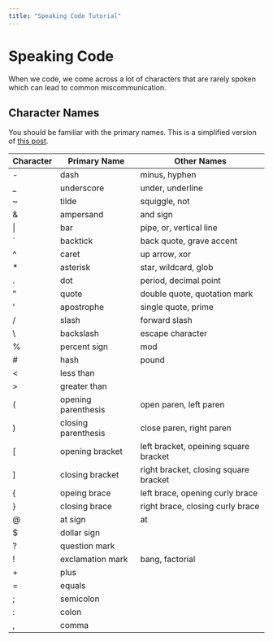 ```yaml
---
title: "Speaking Code Tutorial"
---
```


# Speaking Code

When we code, we come across a lot of characters that are rarely spoken which can lead to common miscommunication. 

## Character Names

You should be familiar with the primary names. This is a simplified version of [this post](https://blog.codinghorror.com/ascii-pronunciation-rules-for-programmers/).

| Character | Primary Name  | Other Names|
| --------- | ------------  | --------------- |
| -         | dash          | minus, hyphen |
| _         | underscore    | under, underline |
| ~         | tilde         | squiggle, not |
| &         | ampersand     | and sign |
| \|        | bar           | pipe, or, vertical line
| `         | backtick      | back quote, grave accent |
| ^         | caret         | up arrow, xor |
| *         | asterisk      | star, wildcard, glob |
| .         | dot           | period, decimal point |
| "         | quote         | double quote, quotation mark |
| '         | apostrophe    | single quote, prime |
| /         | slash         | forward slash |
| \         | backslash     | escape character |
| %         | percent sign  | mod |
| #         | hash          | pound |
| <         | less than     | |
| >         | greater than  | |
| \(        | opening parenthesis | open paren, left paren |
| \)        | closing parenthesis | close paren, right paren |
| [         | opening bracket | left bracket, opeining square bracket |
| ]         | closing bracket | right bracket, closing square bracket |
| {         | opeing brace  | left brace, opening curly brace |
| }         | closing brace | right brace, closing curly brace |
| @         | at sign       | at |
| $         | dollar sign   | |
| ?         | question mark | |
| !         | exclamation mark | bang, factorial |
| +         | plus          | |
| =         | equals        | |
| ;         | semicolon     | |
| :         | colon         | |
| ,         | comma         | |
